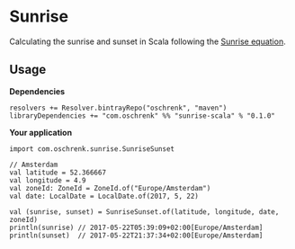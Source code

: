 # Sunrise

Calculating the sunrise and sunset in Scala following the [Sunrise equation](https://en.wikipedia.org/wiki/Sunrise_equation).

## Usage

**Dependencies**

```
resolvers += Resolver.bintrayRepo("oschrenk", "maven")
libraryDependencies += "com.oschrenk" %% "sunrise-scala" % "0.1.0"
```

**Your application**

```
import com.oschrenk.sunrise.SunriseSunset

// Amsterdam
val latitude = 52.366667
val longitude = 4.9
val zoneId: ZoneId = ZoneId.of("Europe/Amsterdam")
val date: LocalDate = LocalDate.of(2017, 5, 22)

val (sunrise, sunset) = SunriseSunset.of(latitude, longitude, date, zoneId)
println(sunrise) // 2017-05-22T05:39:09+02:00[Europe/Amsterdam]
println(sunset)  // 2017-05-22T21:37:34+02:00[Europe/Amsterdam]
```

